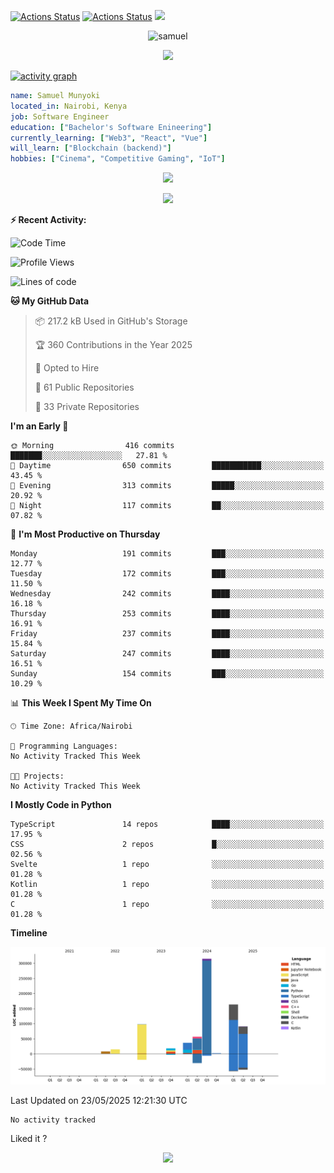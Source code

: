 [![Actions Status](https://github.com/guilyx/guilyx/workflows/wakatime-stats/badge.svg)](https://github.com/samuelmunyoki/samuelmunyoki/actions)
[![Actions Status](https://github.com/guilyx/guilyx/workflows/update-gh-activity/badge.svg)](https://github.com/samuelmunyoki/samuelmunyoki/actions)
![](https://visitor-badge.glitch.me/badge?page_id=samuelmunyoki.samuelmunyoki)

<!-- <p align="center">
<img alt="loficity" width="600px" src="https://github.com/HyunCafe/HyunCafe/raw/main/assests/loficity.gif"</img>
</p> -->

<p align="center">
  <img src="https://socialify.git.ci/samuelmunyoki/samuelmunyoki/image?font=Source%20Code%20Pro&forks=1&issues=1&language=1&name=1&owner=1&pattern=Plus&pulls=1&stargazers=1&theme=Dark" alt="samuel" width="700" height="300" />
</p>



<p align="center">
  <img alig src="https://github-profile-trophy.vercel.app/?username=samuelmunyoki&theme=onedark&column=-1" />
</p>

[![activity graph](https://github-readme-activity-graph.vercel.app/graph?username=samuelmunyoki&theme=github-dark-dimmed&custom_title=Samuel's%20Activity%20Graph&hide_border=true)](https://github.com/ashutosh00710/github-readme-activity-graph)

```yaml
name: Samuel Munyoki
located_in: Nairobi, Kenya
job: Software Engineer 
education: ["Bachelor's Software Enineering"]
currently_learning: ["Web3", "React", "Vue"]
will_learn: ["Blockchain (backend)"]
hobbies: ["Cinema", "Competitive Gaming", "IoT"]
```

<p align="center">
  <img src="https://spotify-github-profile.vercel.app/api/view?uid=11147618695&cover_image=true&theme=novatorem&show_offline=true&background_color=121212&interchange=false&bar_color=53b14f&bar_color_cover=false">
</p>

<p align="center">
  <img src="https://spotify-recently-played-readme.vercel.app/api?user=11147618695&count=5">
</p>


**:zap: Recent Activity:**

<!--START_SECTION:activity-->

<!--END_SECTION:activity-->

<!--START_SECTION:waka-->
![Code Time](http://img.shields.io/badge/Code%20Time-0%20secs-blue)

![Profile Views](http://img.shields.io/badge/Profile%20Views-0-blue)

![Lines of code](https://img.shields.io/badge/From%20Hello%20World%20I%27ve%20Written-800.1%20thousand%20lines%20of%20code-blue)

**🐱 My GitHub Data** 

> 📦 217.2 kB Used in GitHub's Storage 
 > 
> 🏆 360 Contributions in the Year 2025
 > 
> 💼 Opted to Hire
 > 
> 📜 61 Public Repositories 
 > 
> 🔑 33 Private Repositories 
 > 
**I'm an Early 🐤** 

```text
🌞 Morning                416 commits         ███████░░░░░░░░░░░░░░░░░░   27.81 % 
🌆 Daytime                650 commits         ███████████░░░░░░░░░░░░░░   43.45 % 
🌃 Evening                313 commits         █████░░░░░░░░░░░░░░░░░░░░   20.92 % 
🌙 Night                  117 commits         ██░░░░░░░░░░░░░░░░░░░░░░░   07.82 % 
```
📅 **I'm Most Productive on Thursday** 

```text
Monday                   191 commits         ███░░░░░░░░░░░░░░░░░░░░░░   12.77 % 
Tuesday                  172 commits         ███░░░░░░░░░░░░░░░░░░░░░░   11.50 % 
Wednesday                242 commits         ████░░░░░░░░░░░░░░░░░░░░░   16.18 % 
Thursday                 253 commits         ████░░░░░░░░░░░░░░░░░░░░░   16.91 % 
Friday                   237 commits         ████░░░░░░░░░░░░░░░░░░░░░   15.84 % 
Saturday                 247 commits         ████░░░░░░░░░░░░░░░░░░░░░   16.51 % 
Sunday                   154 commits         ███░░░░░░░░░░░░░░░░░░░░░░   10.29 % 
```


📊 **This Week I Spent My Time On** 

```text
🕑︎ Time Zone: Africa/Nairobi

💬 Programming Languages: 
No Activity Tracked This Week

🐱‍💻 Projects: 
No Activity Tracked This Week
```

**I Mostly Code in Python** 

```text
TypeScript               14 repos            ████░░░░░░░░░░░░░░░░░░░░░   17.95 % 
CSS                      2 repos             █░░░░░░░░░░░░░░░░░░░░░░░░   02.56 % 
Svelte                   1 repo              ░░░░░░░░░░░░░░░░░░░░░░░░░   01.28 % 
Kotlin                   1 repo              ░░░░░░░░░░░░░░░░░░░░░░░░░   01.28 % 
C                        1 repo              ░░░░░░░░░░░░░░░░░░░░░░░░░   01.28 % 
```



**Timeline**

![Lines of Code chart](https://raw.githubusercontent.com/samuelmunyoki/samuelmunyoki/main/assets/bar_graph.png)


 Last Updated on 23/05/2025 12:21:30 UTC
<!--END_SECTION:waka-->

<!--START_SECTION:waka-simple-->

```text
No activity tracked
```

<!--END_SECTION:waka-simple-->

Liked it ?

<p align="center">
  <img src="https://capsule-render.vercel.app/api?type=waving&color=gradient&height=60&section=footer"/>
</p>
